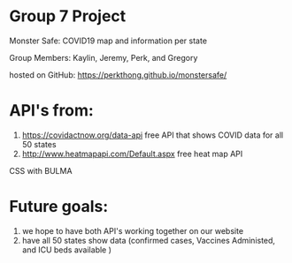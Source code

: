 # Group 7 Project

Monster Safe: COVID19 map and information per state

Group Members: Kaylin, Jeremy, Perk, and Gregory

hosted on GitHub: https://perkthong.github.io/monstersafe/

# API's from:
1) https://covidactnow.org/data-api free API that shows COVID data for all 50 states
2) http://www.heatmapapi.com/Default.aspx free heat map API

CSS with BULMA

# Future goals:

1) we hope to have both API's working together on our website
2) have all 50 states show data (confirmed cases, Vaccines Administed, and ICU beds available )